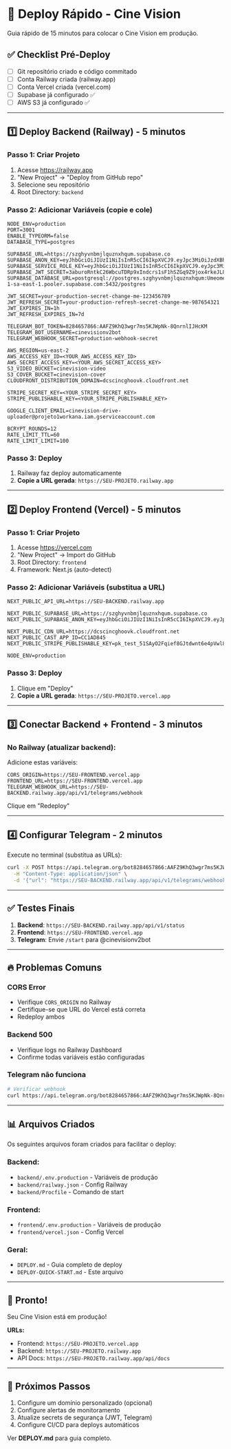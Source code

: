 # 🚀 Deploy Rápido - Cine Vision

Guia rápido de 15 minutos para colocar o Cine Vision em produção.

## ✅ Checklist Pré-Deploy

- [ ] Git repositório criado e código commitado
- [ ] Conta Railway criada (railway.app)
- [ ] Conta Vercel criada (vercel.com)
- [ ] Supabase já configurado ✅
- [ ] AWS S3 já configurado ✅

---

## 1️⃣ Deploy Backend (Railway) - 5 minutos

### Passo 1: Criar Projeto
1. Acesse https://railway.app
2. "New Project" → "Deploy from GitHub repo"
3. Selecione seu repositório
4. Root Directory: `backend`

### Passo 2: Adicionar Variáveis (copie e cole)
```env
NODE_ENV=production
PORT=3001
ENABLE_TYPEORM=false
DATABASE_TYPE=postgres

SUPABASE_URL=https://szghyvnbmjlquznxhqum.supabase.co
SUPABASE_ANON_KEY=eyJhbGciOiJIUzI1NiIsInR5cCI6IkpXVCJ9.eyJpc3MiOiJzdXBhYmFzZSIsInJlZiI6InN6Z2h5dm5ibWpscXV6bnhocXVtIiwicm9sZSI6ImFub24iLCJpYXQiOjE3NTg3NDk5OTksImV4cCI6MjA3NDMyNTk5OX0._VqIPIYTflB8j8bdShAqet5GGSgXeP1auh1Mj3mLfLs
SUPABASE_SERVICE_ROLE_KEY=eyJhbGciOiJIUzI1NiIsInR5cCI6IkpXVCJ9.eyJpc3MiOiJzdXBhYmFzZSIsInJlZiI6InN6Z2h5dm5ibWpscXV6bnhocXVtIiwicm9sZSI6InNlcnZpY2Vfcm9sZSIsImlhdCI6MTc1ODc0OTk5OSwiZXhwIjoyMDc0MzI1OTk5fQ.p9_G_CjLg8h2CVZqteKLdK9WUFKFdXSqTuTolHFiWGc
SUPABASE_JWT_SECRET=3aburoRntkC26WbcuTDRp9xIndcrs1sF1hSZGq9Z9jox4rkeJL88AIC/RhdL1n1Hbznz4xYF+xa+plfMMuFbiA==
SUPABASE_DATABASE_URL=postgresql://postgres.szghyvnbmjlquznxhqum:Umeomesmo1%2C@aws-1-sa-east-1.pooler.supabase.com:5432/postgres

JWT_SECRET=your-production-secret-change-me-123456789
JWT_REFRESH_SECRET=your-production-refresh-secret-change-me-987654321
JWT_EXPIRES_IN=1h
JWT_REFRESH_EXPIRES_IN=7d

TELEGRAM_BOT_TOKEN=8284657866:AAFZ9KhQ3wgr7ms5KJWpNk-8QnrnlIJHcKM
TELEGRAM_BOT_USERNAME=cinevisionv2bot
TELEGRAM_WEBHOOK_SECRET=production-webhook-secret

AWS_REGION=us-east-2
AWS_ACCESS_KEY_ID=<YOUR_AWS_ACCESS_KEY_ID>
AWS_SECRET_ACCESS_KEY=<YOUR_AWS_SECRET_ACCESS_KEY>
S3_VIDEO_BUCKET=cinevision-video
S3_COVER_BUCKET=cinevision-cover
CLOUDFRONT_DISTRIBUTION_DOMAIN=dcscincghoovk.cloudfront.net

STRIPE_SECRET_KEY=<YOUR_STRIPE_SECRET_KEY>
STRIPE_PUBLISHABLE_KEY=<YOUR_STRIPE_PUBLISHABLE_KEY>

GOOGLE_CLIENT_EMAIL=cinevision-drive-uploader@projeto1workana.iam.gserviceaccount.com

BCRYPT_ROUNDS=12
RATE_LIMIT_TTL=60
RATE_LIMIT_LIMIT=100
```

### Passo 3: Deploy
1. Railway faz deploy automaticamente
2. **Copie a URL gerada**: `https://SEU-PROJETO.railway.app`

---

## 2️⃣ Deploy Frontend (Vercel) - 5 minutos

### Passo 1: Criar Projeto
1. Acesse https://vercel.com
2. "New Project" → Import do GitHub
3. Root Directory: `frontend`
4. Framework: Next.js (auto-detect)

### Passo 2: Adicionar Variáveis (substitua a URL)
```env
NEXT_PUBLIC_API_URL=https://SEU-BACKEND.railway.app

NEXT_PUBLIC_SUPABASE_URL=https://szghyvnbmjlquznxhqum.supabase.co
NEXT_PUBLIC_SUPABASE_ANON_KEY=eyJhbGciOiJIUzI1NiIsInR5cCI6IkpXVCJ9.eyJpc3MiOiJzdXBhYmFzZSIsInJlZiI6InN6Z2h5dm5ibWpscXV6bnhocXVtIiwicm9sZSI6ImFub24iLCJpYXQiOjE3NTg3NDk5OTksImV4cCI6MjA3NDMyNTk5OX0._VqIPIYTflB8j8bdShAqet5GGSgXeP1auh1Mj3mLfLs

NEXT_PUBLIC_CDN_URL=https://dcscincghoovk.cloudfront.net
NEXT_PUBLIC_CAST_APP_ID=CC1AD845
NEXT_PUBLIC_STRIPE_PUBLISHABLE_KEY=pk_test_51SAyO2Fqief8GJtdwnt6e4pVwl8smDW8NUwQ7SYbbpVibfYlQHVKrl1ag7I9lkdOmVi2oYlsP9JBZyNMyQ3iYZsl00FnNM20fr

NODE_ENV=production
```

### Passo 3: Deploy
1. Clique em "Deploy"
2. **Copie a URL gerada**: `https://SEU-PROJETO.vercel.app`

---

## 3️⃣ Conectar Backend + Frontend - 3 minutos

### No Railway (atualizar backend):
Adicione estas variáveis:
```env
CORS_ORIGIN=https://SEU-FRONTEND.vercel.app
FRONTEND_URL=https://SEU-FRONTEND.vercel.app
TELEGRAM_WEBHOOK_URL=https://SEU-BACKEND.railway.app/api/v1/telegrams/webhook
```
Clique em "Redeploy"

---

## 4️⃣ Configurar Telegram - 2 minutos

Execute no terminal (substitua as URLs):
```bash
curl -X POST https://api.telegram.org/bot8284657866:AAFZ9KhQ3wgr7ms5KJWpNk-8QnrnlIJHcKM/setWebhook \
  -H "Content-Type: application/json" \
  -d '{"url": "https://SEU-BACKEND.railway.app/api/v1/telegrams/webhook", "secret_token": "production-webhook-secret"}'
```

---

## ✅ Testes Finais

1. **Backend**: `https://SEU-BACKEND.railway.app/api/v1/status`
2. **Frontend**: `https://SEU-FRONTEND.vercel.app`
3. **Telegram**: Envie `/start` para @cinevisionv2bot

---

## 🔥 Problemas Comuns

### CORS Error
- Verifique `CORS_ORIGIN` no Railway
- Certifique-se que URL do Vercel está correta
- Redeploy ambos

### Backend 500
- Verifique logs no Railway Dashboard
- Confirme todas variáveis estão configuradas

### Telegram não funciona
```bash
# Verificar webhook
curl https://api.telegram.org/bot8284657866:AAFZ9KhQ3wgr7ms5KJWpNk-8QnrnlIJHcKM/getWebhookInfo
```

---

## 📊 Arquivos Criados

Os seguintes arquivos foram criados para facilitar o deploy:

### Backend:
- `backend/.env.production` - Variáveis de produção
- `backend/railway.json` - Config Railway
- `backend/Procfile` - Comando de start

### Frontend:
- `frontend/.env.production` - Variáveis de produção
- `frontend/vercel.json` - Config Vercel

### Geral:
- `DEPLOY.md` - Guia completo de deploy
- `DEPLOY-QUICK-START.md` - Este arquivo

---

## 🎉 Pronto!

Seu Cine Vision está em produção!

**URLs:**
- Frontend: `https://SEU-PROJETO.vercel.app`
- Backend: `https://SEU-PROJETO.railway.app`
- API Docs: `https://SEU-PROJETO.railway.app/api/docs`

---

## 📝 Próximos Passos

1. Configure um domínio personalizado (opcional)
2. Configure alertas de monitoramento
3. Atualize secrets de segurança (JWT, Telegram)
4. Configure CI/CD para deploys automáticos

Ver **DEPLOY.md** para guia completo.
